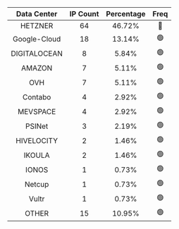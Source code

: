 | Data Center | IP Count | Percentage | Freq |
|:------------:|:--------:|:-----------:|:-----:|
| HETZNER | 64 | 46.72% | 🔴 |
| Google-Cloud | 18 | 13.14% | 🟢 |
| DIGITALOCEAN | 8 | 5.84% | 🟢 |
| AMAZON | 7 | 5.11% | 🟢 |
| OVH | 7 | 5.11% | 🟢 |
| Contabo | 4 | 2.92% | 🟢 |
| MEVSPACE | 4 | 2.92% | 🟢 |
| PSINet | 3 | 2.19% | 🟢 |
| HIVELOCITY | 2 | 1.46% | 🟢 |
| IKOULA | 2 | 1.46% | 🟢 |
| IONOS | 1 | 0.73% | 🟢 |
| Netcup | 1 | 0.73% | 🟢 |
| Vultr | 1 | 0.73% | 🟢 |
| OTHER | 15 | 10.95% | 🟢 |